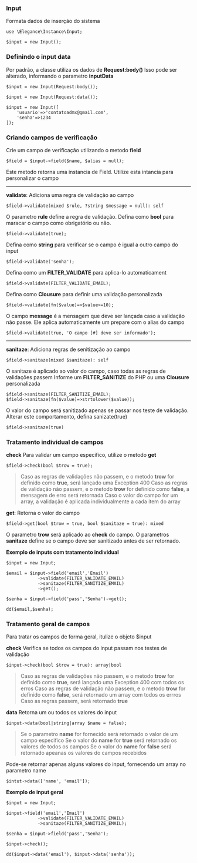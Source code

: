 ### Input
Formata dados de inserção do sistema

    use \Elegance\Instance\Input;

    $input = new Input();

### Definindo o input data
Por padrão, a classe utiliza os dados de **Request:body()**
Isso pode ser alterado, informando o parametro **inputData**


    $input = new Input(Request:body());
    
    $input = new Input(Request:data());
    
    $input = new Input([
        'usuario'=>'contatoadmx@gmail.com',
        'senha'=>1234
    ]);

### Criando campos de verificação
Crie um campo de verificação utilizando o metodo **field**

    $field = $input->field($name, $alias = null);

Este metodo retorna uma instancia de Field. Utilize esta intancia para personalizar o campo

---

**validate**: Adiciona uma regra de validação ao campo
    
    $field->validate(mixed $rule, ?string $message = null): self

O parametro **rule** define a regra de validação.
Defina como **bool** para maracar o campo como obrigatório ou não.

    $field->validate(true);

Defina como **string** para verificar se o campo é igual a outro campo do input

    $field->validate('senha');

Defina como um **FILTER_VALIDATE** para aplica-lo automaticament

    $field->validate(FILTER_VALIDATE_EMAIL);

Defina como **Clousure** para definir uma validação personalizada

    $field->validate(fn($value)=>$value>=10);

O campo **message** é a mensagem que deve ser lançada caso a validação não passe. 
Ele aplica automaticamente um prepare com o alias do campo

    $field->validate(true, 'O campo [#] deve ser informado');

---

**sanitaze**: Adiciona regras de senitização ao campo
    
    $field->sanitaze(mixed $sanitaze): self

O sanitaze é aplicado ao valor do campo, caso todas as regras de validações passem
Informe um **FILTER_SANITIZE** do PHP ou uma **Clousure** personalizada

    $field->sanitaze(FILTER_SANITIZE_EMAIL);
    $field->sanitaze(fn($value)=>strtolower($value));

O valor do campo será sanitizado apenas se passar nos teste de validação. Alterar este comportamento, defina sanizate(true)

    $field->sanitaze(true)

### Tratamento individual de campos

**check**
Para validar um campo especifico, utilize o metodo **get**

    $field->check(bool $trow = true);

> Caso as regras de validações não passem, e o metodo **trow** for definido como **true**, será lançado uma Exception 400
> Caso as regras de validação não passem, e o metodo **trow** for definido como **false**, a mensagem de erro será retornada
> Caso o valor do campo for um array, a validação é aplicada individualmente a cada item do array

**get**: Retorna o valor do campo
    
    $field->get(bool $trow = true, bool $sanitaze = true): mixed

O parametro **trow** será aplicado ao **check** do campo. 
O parametros **sanitaze** define se o campo deve ser sanitizado antes de ser retornado.

**Exemplo de inputs com tratamento individual**

    $input = new Input;

    $email = $input->field('email','Email')
                ->validate(FILTER_VALIDATE_EMAIL)
                ->sanitaze(FILTER_SANITIZE_EMAIL)
                ->get();

    $senha = $input->field('pass','Senha')->get();

    dd($email,$senha);

### Tratamento geral de campos
Para tratar os campos de forma geral, itulize o objeto $input

**check**
Verifica se todos os campos do input passam nos testes de validação

    $input->check(bool $trow = true): array|bool

> Caso as regras de validações não passem, e o metodo **trow** for definido como **true**, será lançado uma Exception 400 com todos os erros
> Caso as regras de validação não passem, e o metodo **trow** for definido como **false**, será retornado um array com todos os errros
> Caso as regras passem, será retornado **true**

**data**
Retorna um ou todos os valores do input

    $input->data(bool|string|array $name = false);

> Se o parametro **name** for fornecido será retornado o valor de um campo especifico
> Se o valor do **name** for **true** será retornado os valores de todos os campos
> Se o valor do **name** for **false** será retornado apeanas os valores do campos recebidos

Pode-se retornar apenas alguns valores do input, fornecendo um array no parametro name

    $intut->data(['name', 'email']);

**Exemplo de input geral**

    $input = new Input;

    $input->field('email','Email')
                ->validate(FILTER_VALIDATE_EMAIL)
                ->sanitaze(FILTER_SANITIZE_EMAIL);

    $senha = $input->field('pass','Senha');

    $input->check();

    dd($input->data('email'), $input->data('senha'));